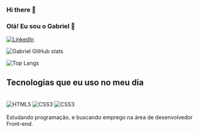 ### Hi there 👋

### Olá! Eu sou o Gabriel 👋

[![LinkedIn](https://img.shields.io/badge/LinkedIn-0077B5?style=for-the-badge&logo=linkedin&logoColor=white)](https://www.linkedin.com/in/gabriel-cabral-79aa492a5?utm_source=share&utm_campaign=share_via&utm_content=profile&utm_medium=android_app)

![Gabriel GitHub stats](https://github-readme-stats.vercel.app/api?username=gab-dev10&show_icons=true&theme=radical)

![Top Langs](https://github-readme-stats.vercel.app/api/top-langs/?username=gab-dev10&layout=compact)


## Tecnologias que eu uso no meu dia

<div style="display: inline_block"><br>
  <img align="center" alt="HTML5" src="https://img.shields.io/badge/HTML5-E34F26?style=for-the-badge&logo=html5&logoColor=white">
  <img align="center" alt="CSS3" src="https://img.shields.io/badge/CSS3-1572B6?style=for-the-badge&logo=css3&logoColor=white">
  <img align="center" alt="CSS3" src="https://img.shields.io/badge/JavaScript-F7DF1E?style=for-the-badge&logo=javascript&logoColor=black">
</div><br>
Estudando programação, e buscando emprego na área de desenvolvedor Front-end.
